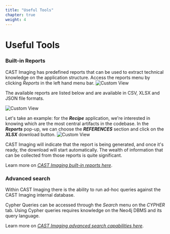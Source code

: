 ```yaml
---
title: "Useful Tools"
chapter: true
weight: 4
---
```


# Useful Tools

### Built-in Reports

CAST Imaging has predefined reports that can be used to extract technical knowledge on the application structure.
Access the reports menu by clicking *Reports* in the left hand menu bar. 
![Custom View](/images/Reports.png)

The available reports are listed below and are available in CSV, XLSX and JSON file formats.

![Custom View](/images/UsefulTools_1.png)

Let's take an example: for the ***Recipe*** application, we're interested in knowing which are the most central artifacts in the codebase. In the ***Reports*** pop-up, we can choose the ***REFERENCES*** section and click on the ***XLSX*** download button. 
![Custom View](/images/UsefulTools_2.png)

CAST Imaging will indicate that the report is being generated, and once it's ready, the download will start automatically. The wealth of information that can be collected from those reports is quite significant.

Learn more on *[CAST Imaging built-in reports here](https://doc.castsoftware.com/display/IMAGING/User+Guide+-+Reports)*.

### Advanced search

Within CAST Imaging there is the ability to run ad-hoc queries against the CAST Imaging internal database. 

Cypher Queries can be accessed through the *Search* menu on the *CYPHER* tab. Using Cypher queries requires knowledge on the Neo4j DBMS and its query language.  

Learn more on *[CAST Imaging advanced search capabilities here](https://doc.castsoftware.com/display/IMAGING/User+Guide+-+Search+for+items)*.